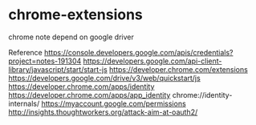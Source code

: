 # chrome-extensions
chrome note depend on google driver

Reference
https://console.developers.google.com/apis/credentials?project=notes-191304
https://developers.google.com/api-client-library/javascript/start/start-js
https://developer.chrome.com/extensions
https://developers.google.com/drive/v3/web/quickstart/js
https://developer.chrome.com/apps/identity
https://developer.chrome.com/apps/app_identity
chrome://identity-internals/
https://myaccount.google.com/permissions
http://insights.thoughtworkers.org/attack-aim-at-oauth2/
